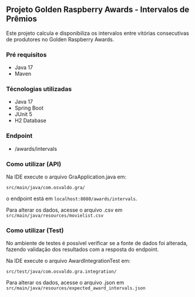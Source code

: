 ## Projeto Golden Raspberry Awards - Intervalos de Prêmios
Este projeto calcula e disponibiliza os intervalos entre vitórias 
consecutivas de produtores no Golden Raspberry Awards.

### Pré requisitos
- Java 17
- Maven

### Técnologias utilizadas
- Java 17
- Spring Boot
- JUnit 5
- H2 Database

### Endpoint
- /awards/intervals

### Como utilizar (API)
Na IDE execute o arquivo GraApplication.java em:
````
src/main/java/com.osvaldo.gra/
````
o endpoint está em ``localhost:8080/awards/intervals``.

Para alterar os dados, acesse o arquivo .csv em ``src/main/java/resources/movielist.csv``


### Como utilizar (Test)
No ambiente de testes é possível verificar se a fonte de dados foi alterada, fazendo validação dos resultados com a resposta do endpoint.

Na IDE execute o arquivo AwardIntegrationTest em:
````
src/test/java/com.osvaldo.gra.integration/
````
Para alterar os dados, acesse o arquivo .json em ``src/main/java/resources/expected_award_intervals.json``

